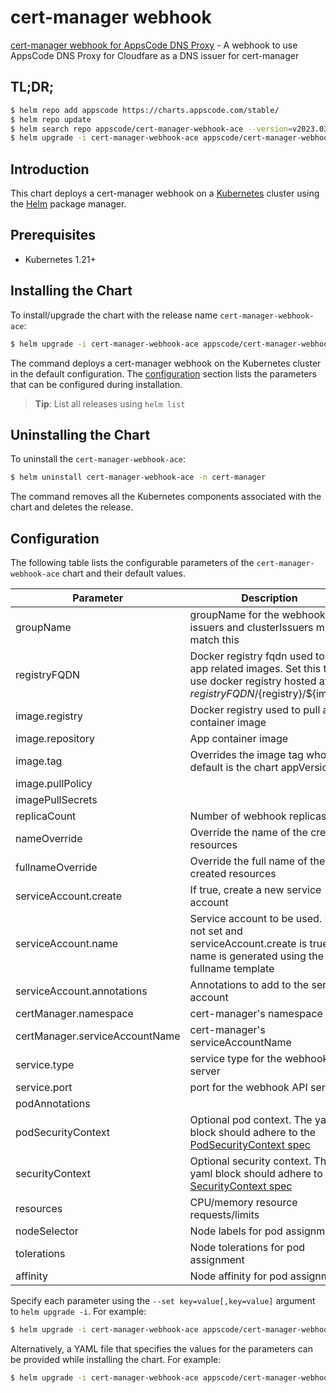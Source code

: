 # cert-manager webhook

[cert-manager webhook for AppsCode DNS Proxy](https://github.com/bytebuilders) - A webhook to use AppsCode DNS Proxy for Cloudfare as a DNS issuer for cert-manager

## TL;DR;

```bash
$ helm repo add appscode https://charts.appscode.com/stable/
$ helm repo update
$ helm search repo appscode/cert-manager-webhook-ace --version=v2023.03.23
$ helm upgrade -i cert-manager-webhook-ace appscode/cert-manager-webhook-ace -n cert-manager --create-namespace --version=v2023.03.23
```

## Introduction

This chart deploys a cert-manager webhook on a [Kubernetes](http://kubernetes.io) cluster using the [Helm](https://helm.sh) package manager.

## Prerequisites

- Kubernetes 1.21+

## Installing the Chart

To install/upgrade the chart with the release name `cert-manager-webhook-ace`:

```bash
$ helm upgrade -i cert-manager-webhook-ace appscode/cert-manager-webhook-ace -n cert-manager --create-namespace --version=v2023.03.23
```

The command deploys a cert-manager webhook on the Kubernetes cluster in the default configuration. The [configuration](#configuration) section lists the parameters that can be configured during installation.

> **Tip**: List all releases using `helm list`

## Uninstalling the Chart

To uninstall the `cert-manager-webhook-ace`:

```bash
$ helm uninstall cert-manager-webhook-ace -n cert-manager
```

The command removes all the Kubernetes components associated with the chart and deletes the release.

## Configuration

The following table lists the configurable parameters of the `cert-manager-webhook-ace` chart and their default values.

|           Parameter            |                                                                                            Description                                                                                            |                Default                |
|--------------------------------|---------------------------------------------------------------------------------------------------------------------------------------------------------------------------------------------------|---------------------------------------|
| groupName                      | groupName for the webhook, issuers and clusterIssuers must match this                                                                                                                             | <code>webhook.dns.appscode.com</code> |
| registryFQDN                   | Docker registry fqdn used to pull app related images. Set this to use docker registry hosted at ${registryFQDN}/${registry}/${image}                                                              | <code>ghcr.io</code>                  |
| image.registry                 | Docker registry used to pull app container image                                                                                                                                                  | <code>appscode</code>                 |
| image.repository               | App container image                                                                                                                                                                               | <code>cert-manager-webhook-ace</code> |
| image.tag                      | Overrides the image tag whose default is the chart appVersion.                                                                                                                                    | <code>""</code>                       |
| image.pullPolicy               |                                                                                                                                                                                                   | <code>IfNotPresent</code>             |
| imagePullSecrets               |                                                                                                                                                                                                   | <code>[]</code>                       |
| replicaCount                   | Number of webhook replicas                                                                                                                                                                        | <code>1</code>                        |
| nameOverride                   | Override the name of the created resources                                                                                                                                                        | <code>""</code>                       |
| fullnameOverride               | Override the full name of the created resources                                                                                                                                                   | <code>""</code>                       |
| serviceAccount.create          | If true, create a new service account                                                                                                                                                             | <code>true</code>                     |
| serviceAccount.name            | Service account to be used. If not set and serviceAccount.create is true, a name is generated using the fullname template                                                                         | <code></code>                         |
| serviceAccount.annotations     | Annotations to add to the service account                                                                                                                                                         | <code>{}</code>                       |
| certManager.namespace          | cert-manager's namespace                                                                                                                                                                          | <code>cert-manager</code>             |
| certManager.serviceAccountName | cert-manager's serviceAccountName                                                                                                                                                                 | <code>cert-manager</code>             |
| service.type                   | service type for the webhook API server                                                                                                                                                           | <code>ClusterIP</code>                |
| service.port                   | port for the webhook API server                                                                                                                                                                   | <code>443</code>                      |
| podAnnotations                 |                                                                                                                                                                                                   | <code>{}</code>                       |
| podSecurityContext             | Optional pod context. The yaml block should adhere to the [PodSecurityContext spec](https://v1-18.docs.kubernetes.io/docs/reference/generated/kubernetes-api/v1.18/#securitycontext-v1-core)      | <code>{}</code>                       |
| securityContext                | Optional security context. The yaml block should adhere to the [SecurityContext spec](https://v1-18.docs.kubernetes.io/docs/reference/generated/kubernetes-api/v1.18/#podsecuritycontext-v1-core) | <code>{}</code>                       |
| resources                      | CPU/memory resource requests/limits                                                                                                                                                               | <code>{}</code>                       |
| nodeSelector                   | Node labels for pod assignment                                                                                                                                                                    | <code>{}</code>                       |
| tolerations                    | Node tolerations for pod assignment                                                                                                                                                               | <code>[]</code>                       |
| affinity                       | Node affinity for pod assignment                                                                                                                                                                  | <code>{}</code>                       |


Specify each parameter using the `--set key=value[,key=value]` argument to `helm upgrade -i`. For example:

```bash
$ helm upgrade -i cert-manager-webhook-ace appscode/cert-manager-webhook-ace -n cert-manager --create-namespace --version=v2023.03.23 --set groupName=webhook.dns.appscode.com
```

Alternatively, a YAML file that specifies the values for the parameters can be provided while
installing the chart. For example:

```bash
$ helm upgrade -i cert-manager-webhook-ace appscode/cert-manager-webhook-ace -n cert-manager --create-namespace --version=v2023.03.23 --values values.yaml
```
